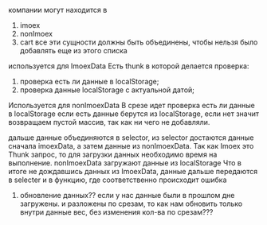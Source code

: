 компании могут находится в

1. imoex
2. nonImoex
3. cart
   все эти сущности должны быть объединены, чтобы нельзя было добавлять еще из этого списка

используется для ImoexData
Есть thunk в которой делается проверка:
1. проверка есть ли данные в localStorage;
2. проверка данные localStorage с актуальной датой;

Используется для nonImoexData 
В срезе идет проверка есть ли данные в localStorage если есть данные берутся из 
localStorage, если нет значит возвращаем пустой массив, так как ни чего не добавляли. 

дальше данные объединяются в selector, из selector достаются данные 
сначала imoexData, а затем данные из nonImoexData. Так как Imoex это Thunk запрос, то для загрузки данных
необходимо время на выполнение. 
nonImoexData загружают данные из localStorage
Что в итоге не дождавшись данных из ImoexData, данные дальше передаются в selecter и в функцию, где 
соответственно происходит ошибка



1. обновление данных?? если у нас данные были в прошлом дне загружены. 
и разложены по срезам, то как нам обновить только внутри данные вес, без изменения кол-ва по срезам???